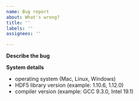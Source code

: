 ```yaml
---
name: Bug report
about: What's wrong?
title: ''
labels: ''
assignees: ''

---
```


**Describe the bug**

**System details**

* operating system (Mac, Linux, Windows)
* HDF5 library version (example: 1.10.6, 1.12.0)
* compiler version (example: GCC 9.3.0, Intel 19.1)

